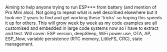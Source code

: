Aiming to help anyone trying to run ESP*** from battery (and mention of Pro Mini also).
Not going to repeat what is well described elsewhere but it took me 2 years to find and get working these 'tricks' so hoping this speeds it up for others.
This will grow week by week as my code examples are all customised and embedded in large code systems now so I have to extract and test.
Will cover: ESP version, deepSleep, WiFi power use, OTA, AP, ESP_Now, variable persistence (RTC memory, LittleFS, CRC), state management. 
